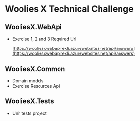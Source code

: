 # Woolies X Technical Challenge

## WooliesX.WebApi

- Exercise 1, 2 and 3 Required Url

    [https://wooliesxwebapirexli.azurewebsites.net/api/answers](https://wooliesxwebapirexli.azurewebsites.net/api/answers)

## WooliesX.Common

- Domain models
- Exercise Resources Api

## WooliesX.Tests

- Unit tests project
